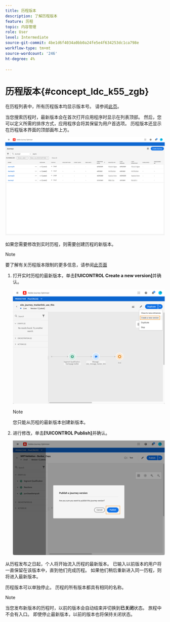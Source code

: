```yaml
---
title: 历程版本
description: 了解历程版本
feature: 历程
topic: 内容管理
role: User
level: Intermediate
source-git-commit: 4be1d6f4034a0bb0a24fe5e4f634253dc1ca798e
workflow-type: tm+mt
source-wordcount: '246'
ht-degree: 4%

---
```


# 历程版本{#concept_ldc_k55_zgb}

在历程列表中，所有历程版本均显示版本号。 请参阅[此页](../building-journeys/using-the-journey-designer.md)。

当您搜索历程时，最新版本会在首次打开应用程序时显示在列表顶部。 然后，您可以定义所需的排序方式，应用程序会将其保留为用户首选项。 历程版本还显示在历程版本界面的顶部画布上方。

![](../assets/journeyversions1.png)

如果您需要修改到实时历程，则需要创建历程的新版本。

>[!NOTE]
>
>要了解有关历程版本限制的更多信息，请参阅[此页面](../building-journeys/limitations.md#journey-versions-limitations)

1. 打开实时历程的最新版本，单击&#x200B;**[!UICONTROL Create a new version]**&#x200B;并确认。

   ![](../assets/journeyversions2.png)

   >[!NOTE]
   >
   >您只能从历程的最新版本创建新版本。

1. 进行修改，单击&#x200B;**[!UICONTROL Publish]**&#x200B;并确认。

   ![](../assets/journeyversions3.png)

从历程发布之日起，个人将开始流入历程的最新版本。 已输入以前版本的用户将一直保留在该版本中，直到他们完成历程。 如果他们稍后重新进入同一历程，则将进入最新版本。

历程版本可以单独停止。 历程的所有版本都具有相同的名称。

>[!NOTE]
>
>当您发布新版本的历程时，以前的版本会自动结束并切换到&#x200B;**已关闭**&#x200B;状态。 旅程中不会有入口。 即使停止最新版本，以前的版本也将保持关闭状态。

